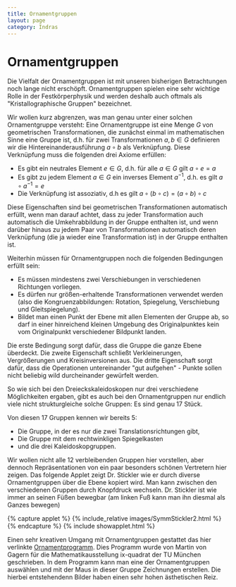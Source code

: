 ```yaml
---
title: Ornamentgruppen
layout: page
category: Indras
---
```


# Ornamentgruppen

Die Vielfalt der Ornamentgruppen ist mit unseren bisherigen Betrachtungen noch lange nicht erschöpft. Ornamentgruppen spielen eine sehr wichtige Rolle in der Festkörperphysik und werden deshalb auch oftmals als "Kristallographische Gruppen" bezeichnet.

Wir wollen kurz abgrenzen, was man genau unter einer solchen Ornamentgruppe versteht: Eine Ornamentgruppe ist eine Menge $G$ von geometrischen Transformationen, die zunächst einmal im mathematischen Sinne eine Gruppe ist, d.h. für zwei Transformationen $a,b\in G$ definieren wir die Hintereinanderausführung $a \circ b$ als Verknüpfung. Diese Verknüpfung muss die folgenden drei Axiome erfüllen:

* Es gibt ein neutrales Element $e\in G$, d.h. für alle $a\in G$ gilt $a\circ e=a$
* Es gibt zu jedem Element $a\in G$ ein inverses Element $a^{-1}$, d.h. es gilt $a\circ a^{-1}=e$
* Die Verknüpfung ist assoziativ, d.h es gilt $a\circ (b\circ c)=(a\circ b)\circ c$

Diese Eigenschaften sind bei geometrischen Transformationen automatisch erfüllt, wenn man darauf achtet, dass zu jeder Transformation auch automatisch die Umkehrabbildung in der Gruppe enthalten ist, und wenn darüber hinaus zu jedem Paar von Transformationen automatisch deren Verknüpfung (die ja wieder eine Transformation ist) in der Gruppe enthalten ist.

Weiterhin müssen für Ornamentgruppen noch die folgenden Bedingungen erfüllt sein:

* Es müssen mindestens zwei Verschiebungen in verschiedenen Richtungen vorliegen.
* Es dürfen nur größen-erhaltende Transformationen verwendet werden (also die Kongruenzabbildungen: Rotation, Spiegelung, Verschiebung und Gleitspiegelung).
* Bildet man einen Punkt der Ebene mit allen Elementen der Gruppe ab, so darf in einer hinreichend kleinen Umgebung des Originalpunktes kein vom Originalpunkt verschiedener Bildpunkt landen.

Die erste Bedingung sorgt dafür, dass die Gruppe die ganze Ebene überdeckt. Die zweite Eigenschaft schließt Verkleinerungen, Vergrößerungen und Kreisinversionen aus. Die dritte Eigenschaft sorgt dafür, dass die Operationen untereinander "gut aufgehen" - Punkte sollen nicht beliebig wild durcheinander gewürfelt werden.

So wie sich bei den Dreieckskaleidoskopen nur drei verschiedene Möglichkeiten ergaben, gibt es auch bei den Ornamentgruppen nur endlich viele nicht strukturgleiche solche Gruppen: Es sind genau 17 Stück.

Von diesen 17 Gruppen kennen wir bereits 5:

* Die Gruppe, in der es nur die zwei Translationsrichtungen gibt,
* Die Gruppe mit dem rechtwinkligen Spiegelkasten
* und die drei Kaleidoskopgruppen.

Wir wollen nicht alle 12 verbleibenden Gruppen hier vorstellen, aber dennoch Repräsentationen von ein paar besonders schönen Vertretern hier zeigen. Das folgende Applet zeigt Dr. Stickler wie er durch diverse Ornamentgruppen über die Ebene kopiert wird. Man kann zwischen den verschiedenen Gruppen durch Knopfdruck wechseln. Dr. Stickler ist wie immer an seinen Füßen bewegbar (am linken Fuß kann man ihn diesmal als Ganzes bewegen)

{% capture applet %} {% include_relative images/SymmStickler2.html %} {% endcapture %}
{% include showapplet.html %}



Einen sehr kreativen Umgang mit Ornamentgruppen gestattet das hier verlinkte [Ornamentprogramm](http://www-m10.ma.tum.de/ix-quadrat/orna.html). Dies Programm wurde von Martin von Gagern für die Mathematikausstellung ix-quadrat der TU München geschrieben. In dem Programm kann man eine der Ornamentgruppen auswählen und mit der Maus in dieser Gruppe Zeichnungen erstellen. Die hierbei entstehendenn Bilder haben einen sehr hohen ästhetischen Reiz.
